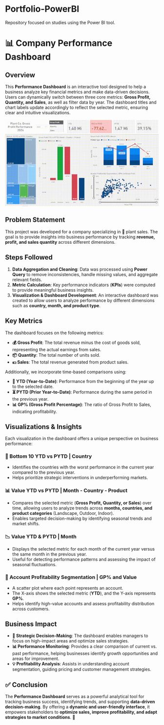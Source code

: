 # Portfolio-PowerBI
Repository focused on studies using the Power BI tool.

# 📊 Company Performance Dashboard

## Overview

This **Performance Dashboard** is an interactive tool designed to help a business analyze key financial metrics and make data-driven decisions. Users can dynamically switch between three core metrics: **Gross Profit, Quantity, and Sales**, as well as filter data by year. The dashboard titles and chart labels update accordingly to reflect the selected metric, ensuring clear and intuitive visualizations.

![Demonstração](https://github.com/nicowirtzbiki/Portfolio-PowerBI/raw/main/Performance%20Dashboard/performance-dashboard-video.gif)

## Problem Statement

This project was developed for a company specializing in 🌿 plant sales. The goal is to provide insights into business performance by tracking **revenue, profit, and sales quantity** across different dimensions.

## Steps Followed

1. **Data Aggregation and Cleaning**: Data was processed using **Power Query** to remove inconsistencies, handle missing values, and aggregate relevant fields.
2. **Metric Calculation**: Key performance indicators (**KPIs**) were computed to provide meaningful business insights.
3. **Visualization & Dashboard Development**: An interactive dashboard was created to allow users to analyze performance by different dimensions such as **country, month, and product type**.

## Key Metrics

The dashboard focuses on the following metrics:

- **💰 Gross Profit**: The total revenue minus the cost of goods sold, representing the actual earnings from sales.
- **📦 Quantity**: The total number of units sold.
- **💵 Sales**: The total revenue generated from product sales.

Additionally, we incorporate time-based comparisons using:

- **📅 YTD (Year-to-Date)**: Performance from the beginning of the year up to the selected date.
- **⏳ PYTD (Prior Year-to-Date)**: Performance during the same period in the previous year.
- **📊 GP% (Gross Profit Percentage)**: The ratio of Gross Profit to Sales, indicating profitability.

## Visualizations & Insights

Each visualization in the dashboard offers a unique perspective on business performance:

### **🚨 Bottom 10 YTD vs PYTD | Country**

- Identifies the countries with the worst performance in the current year compared to the previous year.
- Helps prioritize strategic interventions in underperforming markets.

### **📊 Value YTD vs PYTD | Month - Country - Product**

- Compares the selected metric (**Gross Profit, Quantity, or Sales**) over time, allowing users to analyze trends across **months, countries, and product categories** (Landscape, Outdoor, Indoor).
- Enables targeted decision-making by identifying seasonal trends and market shifts.

### **📉 Value YTD & PYTD | Month**

- Displays the selected metric for each month of the current year versus the same month in the previous year.
- Useful for detecting performance patterns and assessing the impact of seasonal fluctuations.

### **📌 Account Profitability Segmentation | GP% and Value**

- A scatter plot where each point represents an account.
- The X-axis shows the selected metric (**YTD**), and the Y-axis represents **GP%**.
- Helps identify high-value accounts and assess profitability distribution across customers.

## Business Impact

- **🎯 Strategic Decision-Making**: The dashboard enables managers to focus on high-impact areas and optimize sales strategies.
- **📊 Performance Monitoring**: Provides a clear comparison of current vs. past performance, helping businesses identify growth opportunities and areas for improvement.
- **💡 Profitability Analysis**: Assists in understanding account segmentation, guiding pricing and customer management strategies.

## ✅ Conclusion

The **Performance Dashboard** serves as a powerful analytical tool for tracking business success, identifying trends, and supporting **data-driven decision-making**. By offering a **dynamic and user-friendly interface**, it empowers stakeholders to **optimize sales, improve profitability, and adapt strategies to market conditions**. 🚀
